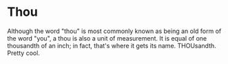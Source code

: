# Thou

Although the word "thou" is most commonly known as being an old form of the word
"you", a thou is also a unit of measurement. It is equal of one thousandth of an
inch; in fact, that's where it gets its name. THOUsandth. Pretty cool.
